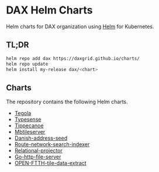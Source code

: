 # DAX Helm Charts

Helm charts for DAX organization using [Helm](https://github.com/helm/helm) for Kubernetes.

## TL;DR

```bash
helm repo add dax https://daxgrid.github.io/charts/
helm repo update
helm install my-release dax/<chart>
```

## Charts

The repository contains the following Helm charts.

* [Tegola](https://github.com/DAXGRID/dax-charts/tree/master/dax/tegola)
* [Typesense](https://github.com/DAXGRID/dax-charts/tree/master/dax/typesense)
* [Tippecanoe](https://github.com/DAXGRID/dax-charts/tree/master/dax/tippecanoe)
* [Mbtileserver](https://github.com/DAXGRID/dax-charts/tree/master/dax/mbtileserver)
* [Danish-address-seed](https://github.com/DAXGRID/dax-charts/tree/master/dax/danish-address-seed)
* [Route-network-search-indexer](https://github.com/DAXGRID/dax-charts/tree/master/dax/route-network-search-indexer)
* [Relational-projector](https://github.com/DAXGRID/dax-charts/tree/master/dax/relational-projector)
* [Go-http-file-server](https://github.com/DAXGRID/dax-charts/tree/master/dax/go-http-file-server)
* [OPEN-FTTH-tile-data-extract](https://github.com/DAXGRID/dax-charts/tree/master/dax/open-ftth-tile-data-extract)
